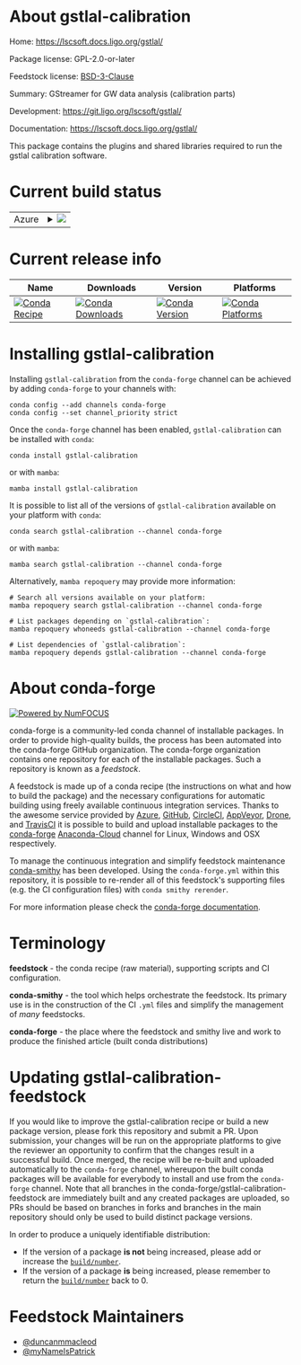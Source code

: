 About gstlal-calibration
========================

Home: https://lscsoft.docs.ligo.org/gstlal/

Package license: GPL-2.0-or-later

Feedstock license: [BSD-3-Clause](https://github.com/conda-forge/gstlal-calibration-feedstock/blob/main/LICENSE.txt)

Summary: GStreamer for GW data analysis (calibration parts)

Development: https://git.ligo.org/lscsoft/gstlal/

Documentation: https://lscsoft.docs.ligo.org/gstlal/

This package contains the plugins and shared libraries required to
run the gstlal calibration software.


Current build status
====================


<table>
    
  <tr>
    <td>Azure</td>
    <td>
      <details>
        <summary>
          <a href="https://dev.azure.com/conda-forge/feedstock-builds/_build/latest?definitionId=9066&branchName=main">
            <img src="https://dev.azure.com/conda-forge/feedstock-builds/_apis/build/status/gstlal-calibration-feedstock?branchName=main">
          </a>
        </summary>
        <table>
          <thead><tr><th>Variant</th><th>Status</th></tr></thead>
          <tbody><tr>
              <td>linux_64_python3.7.____cpython</td>
              <td>
                <a href="https://dev.azure.com/conda-forge/feedstock-builds/_build/latest?definitionId=9066&branchName=main">
                  <img src="https://dev.azure.com/conda-forge/feedstock-builds/_apis/build/status/gstlal-calibration-feedstock?branchName=main&jobName=linux&configuration=linux_64_python3.7.____cpython" alt="variant">
                </a>
              </td>
            </tr><tr>
              <td>linux_64_python3.8.____cpython</td>
              <td>
                <a href="https://dev.azure.com/conda-forge/feedstock-builds/_build/latest?definitionId=9066&branchName=main">
                  <img src="https://dev.azure.com/conda-forge/feedstock-builds/_apis/build/status/gstlal-calibration-feedstock?branchName=main&jobName=linux&configuration=linux_64_python3.8.____cpython" alt="variant">
                </a>
              </td>
            </tr><tr>
              <td>linux_64_python3.9.____cpython</td>
              <td>
                <a href="https://dev.azure.com/conda-forge/feedstock-builds/_build/latest?definitionId=9066&branchName=main">
                  <img src="https://dev.azure.com/conda-forge/feedstock-builds/_apis/build/status/gstlal-calibration-feedstock?branchName=main&jobName=linux&configuration=linux_64_python3.9.____cpython" alt="variant">
                </a>
              </td>
            </tr><tr>
              <td>osx_64_python3.7.____cpython</td>
              <td>
                <a href="https://dev.azure.com/conda-forge/feedstock-builds/_build/latest?definitionId=9066&branchName=main">
                  <img src="https://dev.azure.com/conda-forge/feedstock-builds/_apis/build/status/gstlal-calibration-feedstock?branchName=main&jobName=osx&configuration=osx_64_python3.7.____cpython" alt="variant">
                </a>
              </td>
            </tr><tr>
              <td>osx_64_python3.8.____cpython</td>
              <td>
                <a href="https://dev.azure.com/conda-forge/feedstock-builds/_build/latest?definitionId=9066&branchName=main">
                  <img src="https://dev.azure.com/conda-forge/feedstock-builds/_apis/build/status/gstlal-calibration-feedstock?branchName=main&jobName=osx&configuration=osx_64_python3.8.____cpython" alt="variant">
                </a>
              </td>
            </tr><tr>
              <td>osx_64_python3.9.____cpython</td>
              <td>
                <a href="https://dev.azure.com/conda-forge/feedstock-builds/_build/latest?definitionId=9066&branchName=main">
                  <img src="https://dev.azure.com/conda-forge/feedstock-builds/_apis/build/status/gstlal-calibration-feedstock?branchName=main&jobName=osx&configuration=osx_64_python3.9.____cpython" alt="variant">
                </a>
              </td>
            </tr>
          </tbody>
        </table>
      </details>
    </td>
  </tr>
</table>

Current release info
====================

| Name | Downloads | Version | Platforms |
| --- | --- | --- | --- |
| [![Conda Recipe](https://img.shields.io/badge/recipe-gstlal--calibration-green.svg)](https://anaconda.org/conda-forge/gstlal-calibration) | [![Conda Downloads](https://img.shields.io/conda/dn/conda-forge/gstlal-calibration.svg)](https://anaconda.org/conda-forge/gstlal-calibration) | [![Conda Version](https://img.shields.io/conda/vn/conda-forge/gstlal-calibration.svg)](https://anaconda.org/conda-forge/gstlal-calibration) | [![Conda Platforms](https://img.shields.io/conda/pn/conda-forge/gstlal-calibration.svg)](https://anaconda.org/conda-forge/gstlal-calibration) |

Installing gstlal-calibration
=============================

Installing `gstlal-calibration` from the `conda-forge` channel can be achieved by adding `conda-forge` to your channels with:

```
conda config --add channels conda-forge
conda config --set channel_priority strict
```

Once the `conda-forge` channel has been enabled, `gstlal-calibration` can be installed with `conda`:

```
conda install gstlal-calibration
```

or with `mamba`:

```
mamba install gstlal-calibration
```

It is possible to list all of the versions of `gstlal-calibration` available on your platform with `conda`:

```
conda search gstlal-calibration --channel conda-forge
```

or with `mamba`:

```
mamba search gstlal-calibration --channel conda-forge
```

Alternatively, `mamba repoquery` may provide more information:

```
# Search all versions available on your platform:
mamba repoquery search gstlal-calibration --channel conda-forge

# List packages depending on `gstlal-calibration`:
mamba repoquery whoneeds gstlal-calibration --channel conda-forge

# List dependencies of `gstlal-calibration`:
mamba repoquery depends gstlal-calibration --channel conda-forge
```


About conda-forge
=================

[![Powered by
NumFOCUS](https://img.shields.io/badge/powered%20by-NumFOCUS-orange.svg?style=flat&colorA=E1523D&colorB=007D8A)](https://numfocus.org)

conda-forge is a community-led conda channel of installable packages.
In order to provide high-quality builds, the process has been automated into the
conda-forge GitHub organization. The conda-forge organization contains one repository
for each of the installable packages. Such a repository is known as a *feedstock*.

A feedstock is made up of a conda recipe (the instructions on what and how to build
the package) and the necessary configurations for automatic building using freely
available continuous integration services. Thanks to the awesome service provided by
[Azure](https://azure.microsoft.com/en-us/services/devops/), [GitHub](https://github.com/),
[CircleCI](https://circleci.com/), [AppVeyor](https://www.appveyor.com/),
[Drone](https://cloud.drone.io/welcome), and [TravisCI](https://travis-ci.com/)
it is possible to build and upload installable packages to the
[conda-forge](https://anaconda.org/conda-forge) [Anaconda-Cloud](https://anaconda.org/)
channel for Linux, Windows and OSX respectively.

To manage the continuous integration and simplify feedstock maintenance
[conda-smithy](https://github.com/conda-forge/conda-smithy) has been developed.
Using the ``conda-forge.yml`` within this repository, it is possible to re-render all of
this feedstock's supporting files (e.g. the CI configuration files) with ``conda smithy rerender``.

For more information please check the [conda-forge documentation](https://conda-forge.org/docs/).

Terminology
===========

**feedstock** - the conda recipe (raw material), supporting scripts and CI configuration.

**conda-smithy** - the tool which helps orchestrate the feedstock.
                   Its primary use is in the construction of the CI ``.yml`` files
                   and simplify the management of *many* feedstocks.

**conda-forge** - the place where the feedstock and smithy live and work to
                  produce the finished article (built conda distributions)


Updating gstlal-calibration-feedstock
=====================================

If you would like to improve the gstlal-calibration recipe or build a new
package version, please fork this repository and submit a PR. Upon submission,
your changes will be run on the appropriate platforms to give the reviewer an
opportunity to confirm that the changes result in a successful build. Once
merged, the recipe will be re-built and uploaded automatically to the
`conda-forge` channel, whereupon the built conda packages will be available for
everybody to install and use from the `conda-forge` channel.
Note that all branches in the conda-forge/gstlal-calibration-feedstock are
immediately built and any created packages are uploaded, so PRs should be based
on branches in forks and branches in the main repository should only be used to
build distinct package versions.

In order to produce a uniquely identifiable distribution:
 * If the version of a package **is not** being increased, please add or increase
   the [``build/number``](https://docs.conda.io/projects/conda-build/en/latest/resources/define-metadata.html#build-number-and-string).
 * If the version of a package **is** being increased, please remember to return
   the [``build/number``](https://docs.conda.io/projects/conda-build/en/latest/resources/define-metadata.html#build-number-and-string)
   back to 0.

Feedstock Maintainers
=====================

* [@duncanmmacleod](https://github.com/duncanmmacleod/)
* [@myNameIsPatrick](https://github.com/myNameIsPatrick/)

